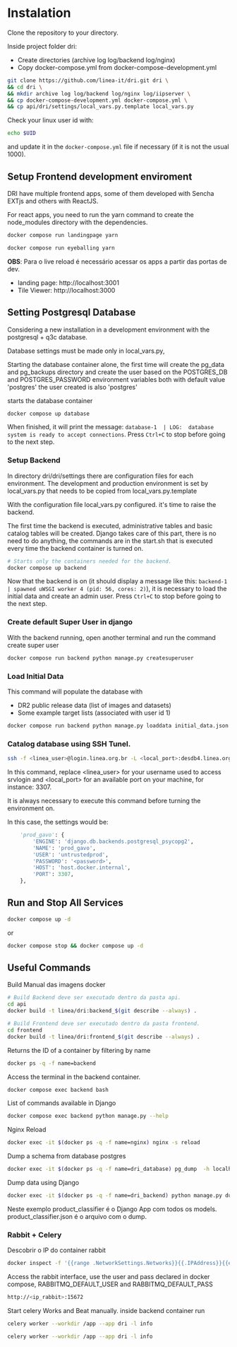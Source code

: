 # Instalation

Clone the repository to your directory. 

Inside project folder dri:
- Create directories (archive log log/backend log/nginx)
- Copy docker-compose.yml from docker-compose-development.yml

```bash
git clone https://github.com/linea-it/dri.git dri \
&& cd dri \
&& mkdir archive log log/backend log/nginx log/iipserver \
&& cp docker-compose-development.yml docker-compose.yml \
&& cp api/dri/settings/local_vars.py.template local_vars.py
```

Check your linux user id with: 

```bash
echo $UID
```
and update it in the `docker-compose.yml` file if necessary (if it is not the usual 1000). 


## Setup Frontend development enviroment

DRI have multiple frontend apps, some of them developed with Sencha EXTjs and others with ReactJS.

For react apps, you need to run the yarn command to create the node_modules directory with the dependencies.

```bash
docker compose run landingpage yarn
```

```bash
docker compose run eyeballing yarn
```

**OBS**: Para o live reload é necessário acessar os apps a partir das portas de dev. 
- landing page: http://localhost:3001
- Tile Viewer: http://localhost:3000

## Setting Postgresql Database

Considering a new installation in a development environment with the postgresql + q3c database.

Database settings must be made only in local_vars.py,

Starting the database container alone, the first time will create the pg_data and pg_backups directory and create the user based on the POSTGRES_DB and POSTGRES_PASSWORD environment variables both with default value 'postgres' the user created is also 'postgres'

starts the database container

```bash
docker compose up database
```

When finished, it will print the message: `database-1  | LOG:  database system is ready to accept connections`. Press `Ctrl+C` to stop before going to the next step. 

### Setup Backend

In directory dri/dri/settings there are configuration files for each environment.
The development and production environment is set by local_vars.py that needs to be copied from local_vars.py.template

With the configuration file local_vars.py configured. it's time to raise the backend.

The first time the backend is executed, administrative tables and basic catalog tables will be created.
Django takes care of this part, there is no need to do anything, the commands are in the start.sh that is executed every time the backend container is turned on.

```bash
# Starts only the containers needed for the backend.
docker compose up backend
```

Now that the backend is on (it should display a message like this: `backend-1  | spawned uWSGI worker 4 (pid: 56, cores: 2)`), it is necessary to load the initial data and create an admin user. Press `Ctrl+C` to stop before going to the next step.  

### Create default Super User in django

With the backend running, open another terminal and run the command create super user

```bash
docker compose run backend python manage.py createsuperuser
```

### Load Initial Data

This command will populate the database with
- DR2 public release data (list of images and datasets)
- Some example target lists (associated with user id 1)

```bash
docker compose run backend python manage.py loaddata initial_data.json
```

### Catalog database using SSH Tunel.

```bash
ssh -f <linea_user>@login.linea.org.br -L <local_port>:desdb4.linea.org.br:5432 -N
```
In this command, replace <linea_user> for your username used to access srvlogin and <local_port> for an available port on your machine, for instance: 3307. 

It is always necessary to execute this command before turning the environment on. 

In this case, the settings would be:  
```python
    'prod_gavo': {
        'ENGINE': 'django.db.backends.postgresql_psycopg2',
        'NAME': 'prod_gavo',
        'USER': 'untrustedprod',
        'PASSWORD': '<password>',
        'HOST': 'host.docker.internal',
        'PORT': 3307,
    },
```
## Run and Stop All Services

```bash
docker compose up -d
```

or

```bash
docker compose stop && docker compose up -d
```

## Useful Commands

Build Manual das imagens docker
```bash
# Build Backend deve ser executado dentro da pasta api.
cd api
docker build -t linea/dri:backend_$(git describe --always) .

# Build Frontend deve ser executado dentro da pasta frontend.
cd frontend
docker build -t linea/dri:frontend_$(git describe --always) .
```

Returns the ID of a container by filtering by name

```bash
docker ps -q -f name=backend
```

Access the terminal in the backend container.

```bash
docker compose exec backend bash
```

List of commands available in Django

```bash
docker compose exec backend python manage.py --help
```

Nginx Reload

```bash
docker exec -it $(docker ps -q -f name=nginx) nginx -s reload
```

Dump a schema from database postgres

```bash
docker exec -it $(docker ps -q -f name=dri_database) pg_dump  -h localhost -U postgres -n 'gaia' postgres > /data/gaia_dump.sql
```

Dump data using Django

```bash
docker exec -it $(docker ps -q -f name=dri_backend) python manage.py dumpdata product_classifier --indent 2 > product_classifier.json
```

Neste exemplo product_classifier é o Django App com todos os models. product_classifier.json é o arquivo com o dump.

### Rabbit + Celery

Descobrir o IP do container rabbit

```bash
docker inspect -f '{{range .NetworkSettings.Networks}}{{.IPAddress}}{{end}}' $(docker ps -q -f name=rabbit)
```

Access the rabbit interface, use the user and pass declared in docker compose, RABBITMQ_DEFAULT_USER and RABBITMQ_DEFAULT_PASS

```bash
http://<ip_rabbit>:15672
```

Start celery Works and Beat manually. inside backend container run

```bash
celery worker --workdir /app --app dri -l info

celery worker --workdir /app --app dri -l info
```
